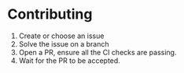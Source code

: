 # Contributing

1. Create or choose an issue
2. Solve the issue on a branch
3. Open a PR, ensure all the CI checks are passing.
4. Wait for the PR to be accepted.
